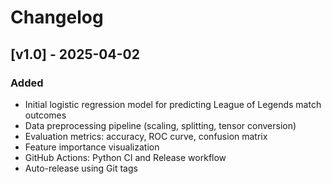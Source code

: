 # Changelog

## [v1.0] - 2025-04-02
### Added
- Initial logistic regression model for predicting League of Legends match outcomes
- Data preprocessing pipeline (scaling, splitting, tensor conversion)
- Evaluation metrics: accuracy, ROC curve, confusion matrix
- Feature importance visualization
- GitHub Actions: Python CI and Release workflow
- Auto-release using Git tags

